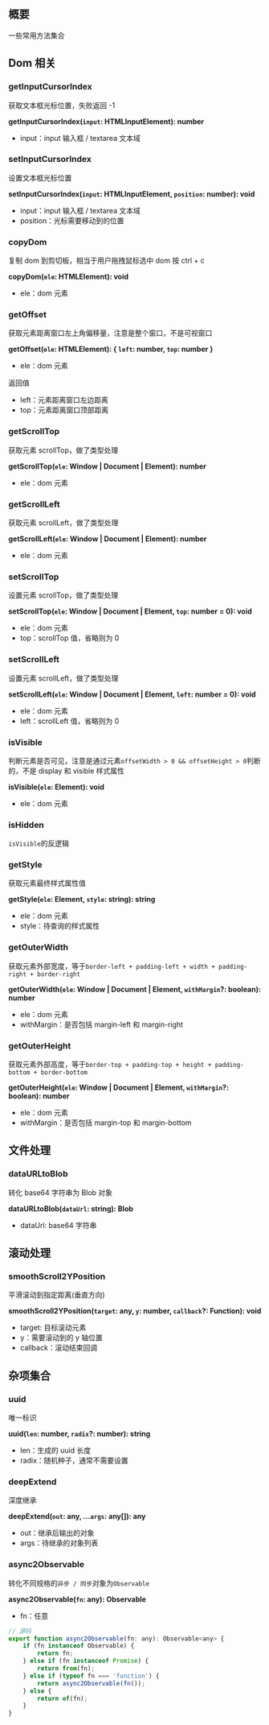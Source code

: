 ## 概要

一些常用方法集合

## Dom 相关

### getInputCursorIndex

获取文本框光标位置，失败返回 -1

**getInputCursorIndex(`input`: HTMLInputElement): number**

- input：input 输入框 / textarea 文本域 

### setInputCursorIndex

设置文本框光标位置

**setInputCursorIndex(`input`: HTMLInputElement, `position`: number): void**

- input：input 输入框 / textarea 文本域 
- position：光标需要移动到的位置

### copyDom

复制 dom 到剪切板，相当于用户拖拽鼠标选中 dom 按 ctrl + c

**copyDom(`ele`: HTMLElement): void**

- ele：dom 元素

### getOffset

获取元素距离窗口左上角偏移量，注意是整个窗口，不是可视窗口

**getOffset(`ele`: HTMLElement): { `left`: number, `top`: number }**

- ele：dom 元素

返回值

- left：元素距离窗口左边距离
- top：元素距离窗口顶部距离

### getScrollTop

获取元素 scrollTop，做了类型处理 

**getScrollTop(`ele`: Window | Document | Element): number**

- ele：dom 元素

### getScrollLeft

获取元素 scrollLeft，做了类型处理 

**getScrollLeft(`ele`: Window | Document | Element): number**

- ele：dom 元素

### setScrollTop

设置元素 scrollTop，做了类型处理

**setScrollTop(`ele`: Window | Document | Element, `top`: number = 0): void**

- ele：dom 元素
- top：scrollTop 值，省略则为 0

### setScrollLeft

设置元素 scrollLeft，做了类型处理

**setScrollLeft(`ele`: Window | Document | Element, `left`: number = 0): void**

- ele：dom 元素
- left：scrollLeft 值，省略则为 0

### isVisible

判断元素是否可见，注意是通过元素`offsetWidth > 0 && offsetHeight > 0`判断的，不是 display 和 visible 样式属性

**isVisible(`ele`: Element): void**

- ele：dom 元素

### isHidden

`isVisible`的反逻辑

### getStyle

获取元素最终样式属性值

**getStyle(`ele`: Element, `style`: string): string**

- ele：dom 元素
- style：待查询的样式属性

### getOuterWidth

获取元素外部宽度，等于`border-left + padding-left + width + padding-right + border-right`

**getOuterWidth(`ele`: Window | Document | Element, `withMargin`?: boolean): number**

- ele：dom 元素
- withMargin：是否包括 margin-left 和 margin-right

### getOuterHeight

获取元素外部高度，等于`border-top + padding-top + height + padding-bottom + border-bottom`

**getOuterHeight(`ele`: Window | Document | Element, `withMargin`?: boolean): number**

- ele：dom 元素
- withMargin：是否包括 margin-top 和 margin-bottom

## 文件处理

### dataURLtoBlob

转化 base64 字符串为 Blob 对象

**dataURLtoBlob(`dataUrl`: string): Blob**

- dataUrl: base64 字符串

## 滚动处理

### smoothScroll2YPosition

平滑滚动到指定距离(垂直方向)

**smoothScroll2YPosition(`target`: any, `y`: number, `callback`?: Function): void**

- target: 目标滚动元素
- y：需要滚动到的 y 轴位置
- callback：滚动结束回调

## 杂项集合

### uuid

唯一标识

**uuid(`len`: number, `radix`?: number): string**

- len：生成的 uuid 长度
- radix：随机种子，通常不需要设置

### deepExtend

深度继承

**deepExtend(`out`: any, ...`args`: any[]): any**

- out：继承后输出的对象
- args：待继承的对象列表

### async2Observable

转化不同规格的`异步 / 同步`对象为`Observable`

**async2Observable(`fn`: any): Observable<any>**

- fn：任意

```js
// 源码
export function async2Observable(fn: any): Observable<any> {
    if (fn instanceof Observable) {
        return fn;
    } else if (fn instanceof Promise) {
        return from(fn);
    } else if (typeof fn === 'function') {
        return async2Observable(fn());
    } else {
        return of(fn);
    }
}
```